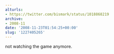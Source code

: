 ```yaml
---
alturls:
- https://twitter.com/bismark/status/1018868219
archive:
- 2008-11
date: '2008-11-23T01:54:25+00:00'
slug: '1227405265'
---
```


not watching the game anymore.

